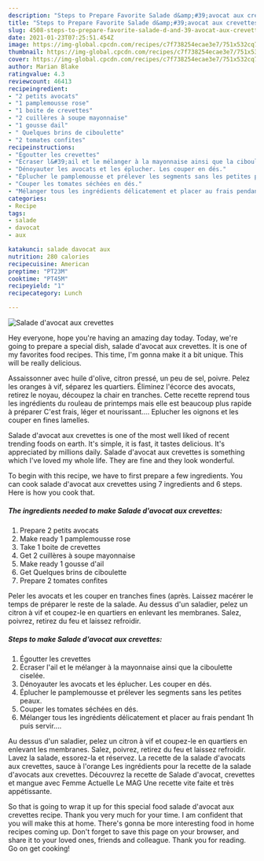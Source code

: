 ```yaml
---
description: "Steps to Prepare Favorite Salade d&amp;#39;avocat aux crevettes"
title: "Steps to Prepare Favorite Salade d&amp;#39;avocat aux crevettes"
slug: 4508-steps-to-prepare-favorite-salade-d-and-39-avocat-aux-crevettes
date: 2021-01-23T07:25:51.454Z
image: https://img-global.cpcdn.com/recipes/c7f738254ecae3e7/751x532cq70/salade-davocat-aux-crevettes-photo-principale-de-la-recette.jpg
thumbnail: https://img-global.cpcdn.com/recipes/c7f738254ecae3e7/751x532cq70/salade-davocat-aux-crevettes-photo-principale-de-la-recette.jpg
cover: https://img-global.cpcdn.com/recipes/c7f738254ecae3e7/751x532cq70/salade-davocat-aux-crevettes-photo-principale-de-la-recette.jpg
author: Marian Blake
ratingvalue: 4.3
reviewcount: 46413
recipeingredient:
- "2 petits avocats"
- "1 pamplemousse rose"
- "1 boite de crevettes"
- "2 cuillères à soupe mayonnaise"
- "1 gousse dail"
- " Quelques brins de ciboulette"
- "2 tomates confites"
recipeinstructions:
- "Égoutter les crevettes"
- "Écraser l&#39;ail et le mélanger à la mayonnaise ainsi que la ciboulette ciselée."
- "Dénoyauter les avocats et les éplucher. Les couper en dés."
- "Éplucher le pamplemousse et prélever les segments sans les petites peaux."
- "Couper les tomates séchées en dés."
- "Mélanger tous les ingrédients délicatement et placer au frais pendant 1h puis servir...."
categories:
- Recipe
tags:
- salade
- davocat
- aux

katakunci: salade davocat aux 
nutrition: 280 calories
recipecuisine: American
preptime: "PT23M"
cooktime: "PT45M"
recipeyield: "1"
recipecategory: Lunch

---
```



![Salade d&#39;avocat aux crevettes](https://img-global.cpcdn.com/recipes/c7f738254ecae3e7/751x532cq70/salade-davocat-aux-crevettes-photo-principale-de-la-recette.jpg)

Hey everyone, hope you're having an amazing day today. Today, we're going to prepare a special dish, salade d&#39;avocat aux crevettes. It is one of my favorites food recipes. This time, I'm gonna make it a bit unique. This will be really delicious.

Assaissonner avec huile d&#39;olive, citron pressé, un peu de sel, poivre. Pelez les oranges à vif, séparez les quartiers. Éliminez l&#39;écorce des avocats, retirez le noyau, découpez la chair en tranches. Cette recette reprend tous les ingrédients du rouleau de printemps mais elle est beaucoup plus rapide à préparer C&#39;est frais, léger et nourissant…. Eplucher les oignons et les couper en fines lamelles.

Salade d&#39;avocat aux crevettes is one of the most well liked of recent trending foods on earth. It's simple, it is fast, it tastes delicious. It's appreciated by millions daily. Salade d&#39;avocat aux crevettes is something which I've loved my whole life. They are fine and they look wonderful.


To begin with this recipe, we have to first prepare a few ingredients. You can cook salade d&#39;avocat aux crevettes using 7 ingredients and 6 steps. Here is how you cook that.

<!--inarticleads1-->

##### The ingredients needed to make Salade d&#39;avocat aux crevettes:

1. Prepare 2 petits avocats
1. Make ready 1 pamplemousse rose
1. Take 1 boite de crevettes
1. Get 2 cuillères à soupe mayonnaise
1. Make ready 1 gousse d&#39;ail
1. Get  Quelques brins de ciboulette
1. Prepare 2 tomates confites


Peler les avocats et les couper en tranches fines (après. Laissez macérer le temps de préparer le reste de la salade. Au dessus d&#39;un saladier, pelez un citron à vif et coupez-le en quartiers en enlevant les membranes. Salez, poivrez, retirez du feu et laissez refroidir. 

<!--inarticleads2-->

##### Steps to make Salade d&#39;avocat aux crevettes:

1. Égoutter les crevettes
1. Écraser l&#39;ail et le mélanger à la mayonnaise ainsi que la ciboulette ciselée.
1. Dénoyauter les avocats et les éplucher. Les couper en dés.
1. Éplucher le pamplemousse et prélever les segments sans les petites peaux.
1. Couper les tomates séchées en dés.
1. Mélanger tous les ingrédients délicatement et placer au frais pendant 1h puis servir....


Au dessus d&#39;un saladier, pelez un citron à vif et coupez-le en quartiers en enlevant les membranes. Salez, poivrez, retirez du feu et laissez refroidir. Lavez la salade, essorez-la et réservez. La recette de la salade d&#39;avocats aux crevettes, sauce à l&#39;orange Les ingrédients pour la recette de la salade d&#39;avocats aux crevettes. Découvrez la recette de Salade d&#39;avocat, crevettes et mangue avec Femme Actuelle Le MAG Une recette vite faite et très appétissante. 

So that is going to wrap it up for this special food salade d&#39;avocat aux crevettes recipe. Thank you very much for your time. I am confident that you will make this at home. There's gonna be more interesting food in home recipes coming up. Don't forget to save this page on your browser, and share it to your loved ones, friends and colleague. Thank you for reading. Go on get cooking!
